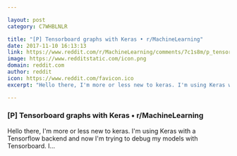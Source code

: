 ```yaml
---

layout: post
category: C7WHBLNLR

title: "[P] Tensorboard graphs with Keras • r/MachineLearning"
date: 2017-11-10 16:13:13
link: https://www.reddit.com/r/MachineLearning/comments/7c1s8m/p_tensorboard_graphs_with_keras/
image: https://www.redditstatic.com/icon.png
domain: reddit.com
author: reddit
icon: https://www.reddit.com/favicon.ico
excerpt: "Hello there, I'm more or less new to keras. I'm using Keras with a Tensorflow backend and now I'm trying to debug my models with Tensorboard. I..."

---
```


### [P] Tensorboard graphs with Keras • r/MachineLearning

Hello there, I'm more or less new to keras. I'm using Keras with a Tensorflow backend and now I'm trying to debug my models with Tensorboard. I...